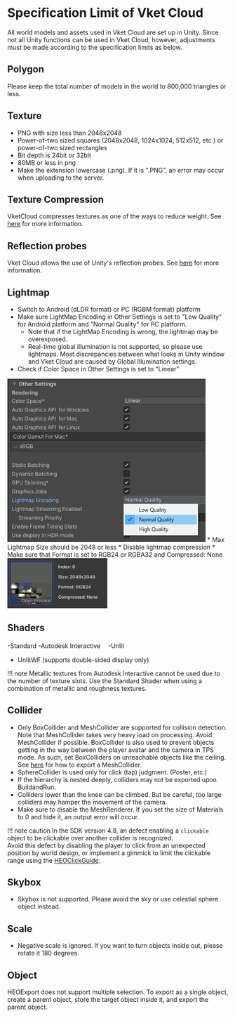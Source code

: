 # Specification Limit of Vket Cloud

All world models and assets used in Vket Cloud are set up in Unity. Since not all Unity functions can be used in Vket Cloud, however, adjustments must be made according to the specification limits as below.

## Polygon
Please keep the total number of models in the world to 800,000 triangles or less.

## Texture
* PNG with size less than 2048x2048
* Power-of-two sized squares (2048x2048, 1024x1024, 512x512, etc.) or power-of-two sized rectangles
* Bit depth is 24bit or 32bit
* 80MB or less in png
* Make the extension lowercase (.png). If it is ".PNG", an error may occur when uploading to the server.

## Texture Compression
VketCloud compresses textures as one of the ways to reduce weight. See [here](../heoexporter/he_TextureCompression.md) for more information.

## Reflection probes
Vket Cloud allows the use of Unity's reflection probes. See [here](ReflectionProbe.md) for more information.

## Lightmap
* Switch to Android (dLDR format) or PC (RGBM format) platform
* Make sure LightMap Encoding in Other Settings is set to "Low Quality" for Android platform and "Normal Quality" for PC platform.
     * Note that if the LightMap Encoding is wrong, the lightmap may be overexposed.
     * Real-time global illumination is not supported, so please use lightmaps. Most discrepancies between what looks in Unity window and Vket Cloud are caused by Global Illumination settings.
* Check if Color Space in Other Settings is set to "Linear"
<img src="img/スクリーンショット 2022-05-27 193242.png">
* Max Lightmap Size should be 2048 or less
* Disable lightmap compression
* Make sure that Format is set to RGB24 or RGBA32 and Compressed: None
<img src="img/スクリーンショット 2021-06-16 105720.png">

## Shaders
-Standard
-Autodesk Interactive　
-Unlit
- UnlitWF (supports double-sided display only)

!!! note
     Metallic textures from Autodesk Interactive cannot be used due to the number of texture slots. Use the Standard Shader when using a combination of metallic and roughness textures.

## Collider
* Only BoxCollider and MeshCollider are supported for collision detection. Note that MeshCollider takes very heavy load on processing. Avoid MeshCollider if possible. BoxCollider is also used to prevent objects getting in the way between the player avatar and the camera in TPS mode. As such, set BoxColliders on unreachable objects like the ceiling. See [here](../HEOComponents/HEOMeshCollider.md) for how to export a MeshCollider.
* SphereCollider is used only for click (tap) judgment. (Poster, etc.)
* If the hierarchy is nested deeply, colliders may not be exported upon BuildandRun.
* Colliders lower than the knee can be climbed. But be careful, too large colliders may hamper the movement of the camera.
* Make sure to disable the MeshRenderer. If you set the size of Materials to 0 and hide it, an output error will occur.

!!! note caution
        In the SDK version 4.8, an defect enabling a `clickable` object to be clickable over another collider is recognized.<br>
        Avoid this defect by disabling the player to click from an unexpected position by world design, or implement a gimmick to limit the clickable range using the [HEOClickGuide](../HEOComponents/HEOClickGuide.md).

## Skybox
* Skybox is not supported. Please avoid the sky or use celestial sphere object instead.

## Scale
* Negative scale is ignored. If you want to turn objects inside out, please rotate it 180 degrees.

## Object
HEOExport does not support multiple selection. To export as a single object, create a parent object, store the target object inside it, and export the parent object.